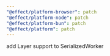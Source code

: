 ```yaml
---
"@effect/platform-browser": patch
"@effect/platform-node": patch
"@effect/platform-bun": patch
"@effect/platform": patch
---
```


add Layer support to SerializedWorker
